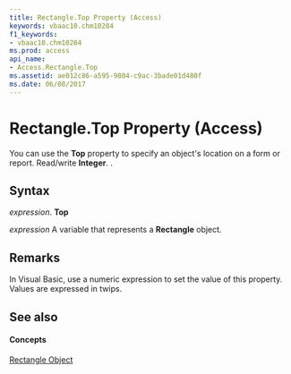 ```yaml
---
title: Rectangle.Top Property (Access)
keywords: vbaac10.chm10284
f1_keywords:
- vbaac10.chm10284
ms.prod: access
api_name:
- Access.Rectangle.Top
ms.assetid: ae012c86-a595-9804-c9ac-3bade01d480f
ms.date: 06/08/2017
---
```



# Rectangle.Top Property (Access)

You can use the **Top** property to specify an object's location on a form or report. Read/write **Integer**. .


## Syntax

 _expression_. **Top**

 _expression_ A variable that represents a **Rectangle** object.


## Remarks

In Visual Basic, use a numeric expression to set the value of this property. Values are expressed in twips.


## See also


#### Concepts


[Rectangle Object](rectangle-object-access.md)

